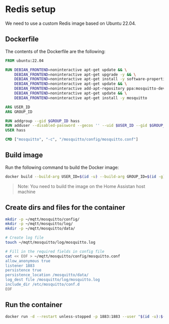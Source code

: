 # Redis setup

We need to use a custom Redis image based on Ubuntu 22.04.

## Dockerfile

The contents of the Dockerfile are the following:

```Dockerfile
FROM ubuntu:22.04

RUN DEBIAN_FRONTEND=noninteractive apt-get update && \
    DEBIAN_FRONTEND=noninteractive apt-get upgrade -y && \
    DEBIAN_FRONTEND=noninteractive apt-get install -y software-properties-common && \
    DEBIAN_FRONTEND=noninteractive apt-get update && \
    DEBIAN_FRONTEND=noninteractive add-apt-repository ppa:mosquitto-dev/mosquitto-ppa -y && \
    DEBIAN_FRONTEND=noninteractive apt-get update && \
    DEBIAN_FRONTEND=noninteractive apt-get install -y mosquitto

ARG USER_ID
ARG GROUP_ID

RUN addgroup --gid $GROUP_ID hass
RUN adduser --disabled-password --gecos '' --uid $USER_ID --gid $GROUP_ID hass
USER hass

CMD ["mosquitto", "-c", "/mosquitto/config/mosquitto.conf"]
```

## Build image

Run the following command to build the Docker image:

```bash
docker build --build-arg USER_ID=$(id -u) --build-arg GROUP_ID=$(id -g) -t gntouts/mqtt .
```

> Note: You need to build the image on the Home Assistan host machine

## Create dirs and files for the container

```bash
mkdir -p ~/mqtt/mosquitto/config/
mkdir -p ~/mqtt/mosquitto/log/
mkdir -p ~/mqtt/mosquitto/data/

# Create log file
touch ~/mqtt/mosquitto/log/mosquitto.log

# Fill in the required fields in config file
cat << EOF > ~/mqtt/mosquitto/config/mosquitto.conf
allow_anonymous true
listener 1883
persistence true
persistence_location /mosquitto/data/
log_dest file /mosquitto/log/mosquitto.log
include_dir /etc/mosquitto/conf.d
EOF
```

## Run the container

```bash
docker run -d --restart unless-stopped -p 1883:1883 --user "$(id -u):$(id -g)" -v ~/mqtt/mosquitto:/mosquitto/ gntouts/mqtt
```
